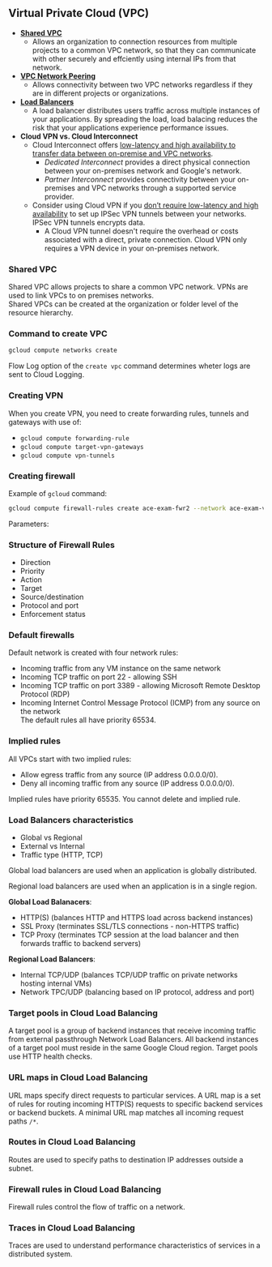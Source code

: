 ## Virtual Private Cloud (VPC)  
- [**Shared VPC**](https://cloud.google.com/vpc/docs/shared-vpc)
    - Allows an organization to connection resources from multiple projects to a common VPC network, so that they can communicate with other securely and effciently using internal IPs from that network.
- **[VPC Network Peering](https://cloud.google.com/vpc/docs/vpc-peering)**
    - Allows connectivity between two VPC networks regardless if they are in different projects or organizations.
- **[Load Balancers](https://cloud.google.com/load-balancing/docs/choosing-load-balancer)**
    - A load balancer distributes users traffic across multiple instances of your applications. By spreading the load, load balacing reduces the risk that your applications experience performance issues.
- **Cloud VPN vs. Cloud Interconnect**
    - Cloud Interconnect offers [low-latency and high availability to transfer data between on-premise and VPC networks](https://cloud.google.com/network-connectivity/docs/interconnect/concepts/overview).
        - *Dedicated Interconnect* provides a direct physical connection between your on-premises network and Google's network.
        - *Partner Interconnect* provides connectivity between your on-premises and VPC networks through a supported service provider.
    - Consider using Cloud VPN if you [don’t require low-latency and high availability](https://cloud.google.com/network-connectivity/docs/interconnect/concepts/overview#cloud-vpn-considerations) to set up IPSec VPN tunnels between your networks. IPSec VPN tunnels encrypts data.
        - A Cloud VPN tunnel doesn't require the overhead or costs associated with a direct, private connection. Cloud VPN only requires a VPN device in your on-premises network.

### Shared VPC
Shared VPC allows projects to share a common VPC network. VPNs are used to link VPCs to on premises networks.   
Shared VPCs can be created at the organization or folder level of the resource hierarchy.  


### Command to create VPC  

```bash
gcloud compute networks create
```

Flow Log option of the `create vpc` command determines wheter logs are sent to Cloud Logging.


### Creating VPN  
When you create VPN, you need to create forwarding rules, tunnels and gateways with use of:
- `gcloud compute forwarding-rule`    
- `gcloud compute target-vpn-gateways`  
- `gcloud compute vpn-tunnels`  


### Creating firewall  
Example of `gcloud` command:  
```bash
gcloud compute firewall-rules create ace-exam-fwr2 --network ace-exam-vpc1 --allow tcp:20000-25000
```
Parameters:  

### Structure of Firewall Rules  
- Direction
- Priority
- Action
- Target
- Source/destination
- Protocol and port
- Enforcement status


### Default firewalls  
Default network is created with four network rules:  
- Incoming traffic from any VM instance on the same network
- Incoming TCP traffic on port 22 - allowing SSH
- Incoming TCP traffic on port 3389 - allowing Microsoft Remote Desktop Protocol (RDP)
- Incoming Internet Control Message Protocol (ICMP) from any source on the network  
The default rules all have priority 65534.  



### Implied rules  
All VPCs start with two implied rules:  
- Allow egress traffic from any source (IP address 0.0.0.0/0).  
- Deny all incoming traffic from any source (IP address 0.0.0.0/0).

Implied rules have priority 65535. You cannot delete and implied rule.  

### Load Balancers characteristics  
- Global vs Regional  
- External vs Internal  
- Traffic type (HTTP, TCP)  

Global load balancers are used when an application is globally distributed.  

Regional load balancers are used when an application is in a single region.  

**Global Load Balanacers**:  
- HTTP(S) (balances HTTP and HTTPS load across backend instances)
- SSL Proxy  (terminates SSL/TLS connections - non-HTTPS traffic)
- TCP Proxy (terminates TCP session at the load balancer and then forwards traffic to backend servers)

**Regional Load Balancers**:  
- Internal TCP/UDP (balances TCP/UDP traffic on private networks hosting internal VMs)
- Network TPC/UDP (balancing based on IP protocol, address and port)

### Target pools in Cloud Load Balancing
A target pool is a group of backend instances that receive incoming traffic from external passthrough Network Load Balancers. All backend instances of a target pool must reside in the same Google Cloud region. Target pools use HTTP health checks.

### URL maps in Cloud Load Balancing
URL maps specify direct requests to particular services. A URL map is a set of rules for routing incoming HTTP(S) requests to specific backend services or backend buckets. A minimal URL map matches all incoming request paths `/*`.

### Routes in Cloud Load Balancing
Routes are used to specify paths to destination IP addresses outside a subnet.

### Firewall rules in Cloud Load Balancing
Firewall rules control the flow of traffic on a network.  

### Traces in Cloud Load Balancing  
Traces are used to understand performance characteristics of services in a distributed system.  
